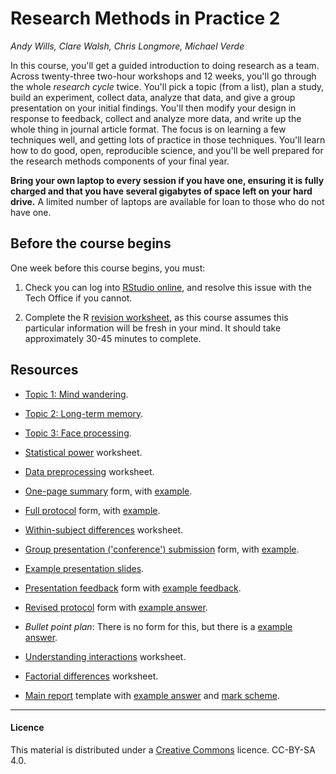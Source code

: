 # Research Methods in Practice 2

_Andy Wills, Clare Walsh, Chris Longmore, Michael Verde_

In this course, you'll get a guided introduction to doing research as a team. Across twenty-three two-hour workshops and 12 weeks, you'll go through the whole _research cycle_ twice. You'll pick a topic (from a list), plan a study, build an experiment, collect data, analyze that data, and give a group presentation on your initial findings. You'll then modify your design in response to feedback, collect and analyze more data, and write up the whole thing in journal article format. The focus is on learning a few techniques well, and getting lots of practice in those techniques. You'll learn how to do good, open, reproducible science, and you'll be well prepared for the research methods components of your final year. 

**Bring your own laptop to every session if you have one, ensuring it is fully charged and that you have several gigabytes of space left on your hard drive.** A limited number of laptops are available for loan to those who do not have one.

## Before the course begins

One week before this course begins, you must:

1. Check you can log into [RStudio online](https://rstudio.plymouth.ac.uk), and resolve this issue with the Tech Office if you cannot.

2. Complete the R [revision worksheet](https://ajwills72.github.io/rminr/revision.html), as this course assumes this particular information will be fresh in your mind. It should take approximately 30-45 minutes to complete.

## Resources 

- [Topic 1: Mind wandering](topic1.html).

- [Topic 2: Long-term memory](topic2.html).

- [Topic 3: Face processing](topic3.html).

- [Statistical power](https://ajwills72.github.io/rminr/power.html) worksheet.

- [Data preprocessing](https://ajwills72.github.io/rminr/preproc.html) worksheet. 

- [One-page summary](eg-student/onepagesummary.odt) form, with [example](eg-student/onepagesummary-example.pdf).

- [Full protocol](eg-student/protocol.odt) form, with [example](eg-student/protocol-example.pdf).

- [Within-subject differences](https://ajwills72.github.io/rminr/anova1.html) worksheet. 

- [Group presentation ('conference') submission](eg-student/conference-abstract.odt) form, with [example](eg-student/conference-abstract-eg.pdf).

- [Example presentation slides](eg-student/presentation-eg.pdf).

- [Presentation feedback](eg-student/pres-feedback.html) form with [example feedback](eg-student/pres-feedback-eg.html).

- [Revised protocol](eg-student/revised-protocol.odt) form with [example answer](eg-student/revised-protocol-example.pdf).

- _Bullet point plan_: There is no form for this, but there is a [example answer](eg-student/eg-bullet.html).

- [Understanding interactions](https://ajwills72.github.io/rminr/anova2.html) worksheet. 

- [Factorial differences](https://ajwills72.github.io/rminr/anova3.html) worksheet. 

- [Main report](eg-student/report-proforma.odt) template with [example answer](eg-student/report-eg.pdf) and [mark scheme](eg-student/report-mark-scheme.html).

___

#### Licence

This material is distributed under a [Creative Commons](https://creativecommons.org/) licence. CC-BY-SA 4.0. 
